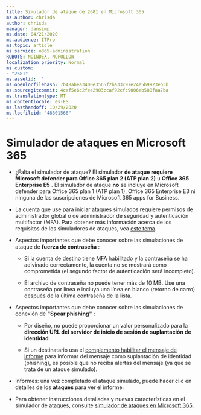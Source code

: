 ```yaml
---
title: Simulador de ataque de 2681 en Microsoft 365
ms.author: chrisda
author: chrisda
manager: dansimp
ms.date: 04/21/2020
ms.audience: ITPro
ms.topic: article
ms.service: o365-administration
ROBOTS: NOINDEX, NOFOLLOW
localization_priority: Normal
ms.custom:
- "2681"
ms.assetid: ''
ms.openlocfilehash: 7b48abea3400e3565f2ba33c97e24e5b9923eb3b
ms.sourcegitcommit: 4caf5e6c2fee2903ccaf92cfc9006eb580faa7ba
ms.translationtype: MT
ms.contentlocale: es-ES
ms.lasthandoff: 10/29/2020
ms.locfileid: "48801568"
---
```

# <a name="attack-simulator-in-microsoft-365"></a>Simulador de ataques en Microsoft 365

- ¿Falta el simulador de ataque? El simulador **de ataque requiere Microsoft defender para Office 365 plan 2 (ATP plan 2)** u **Office 365 Enterprise E5** . El simulador de ataque **no** se incluye en Microsoft defender para Office 365 plan 1 (ATP plan 1), Office 365 Enterprise E3 ni ninguna de las suscripciones de Microsoft 365 apps for Business.

- La cuenta que use para iniciar ataques simulados requiere permisos de administrador global o de administrador de seguridad y autenticación multifactor (MFA). Para obtener más información acerca de los requisitos de los simuladores de ataques, vea [este tema](https://docs.microsoft.com/microsoft-365/security/office-365-security/attack-simulator).

- Aspectos importantes que debe conocer sobre las simulaciones de ataque de **fuerza de contraseña** :

  - Si la cuenta de destino tiene MFA habilitado y la contraseña se ha adivinado correctamente, la cuenta no se mostrará como comprometida (el segundo factor de autenticación será incompleto).

  - El archivo de contraseña no puede tener más de 10 MB. Use una contraseña por línea e incluya una línea en blanco (retorno de carro) después de la última contraseña de la lista.

- Aspectos importantes que debe conocer sobre las simulaciones de conexión de **"Spear phishing"** :

  - Por diseño, no puede proporcionar un valor personalizado para la **dirección URL del servidor de inicio de sesión de suplantación de identidad** .

  - Si un destinatario usa el [complemento habilitar el mensaje de informe](https://docs.microsoft.com/microsoft-365/security/office-365-security/enable-the-report-message-add-in) para informar del mensaje como suplantación de identidad (phishing), es posible que no reciba alertas del mensaje (ya que se trata de un ataque simulado).

- Informes: una vez completado el ataque simulado, puede hacer clic en detalles de los **ataques** para ver el informe.

- Para obtener instrucciones detalladas y nuevas características en el simulador de ataques, consulte [simulador de ataques en Microsoft 365](https://docs.microsoft.com/microsoft-365/security/office-365-security/attack-simulator).
